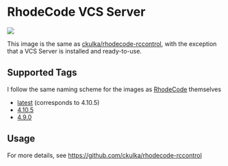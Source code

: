 # RhodeCode VCS Server

[![](https://images.microbadger.com/badges/version/ckulka/rhodecode-vcsserver.svg)](https://github.com/ckulka/rhodecode-vcsserver/tree/master "Get your own version badge on microbadger.com")

This image is the same as [ckulka/rhodecode-rccontrol](https://hub.docker.com/r/ckulka/rhodecode-rccontrol), with the exception that a
VCS Server is installed and ready-to-use.

## Supported Tags

I follow the same naming scheme for the images as [RhodeCode](https://docs.rhodecode.com/RhodeCode-Enterprise/release-notes/release-notes.html) themselves

- [latest](https://github.com/ckulka/rhodecode-vcsserver/tree/master) (corresponds to 4.10.5)
- [4.10.5](https://github.com/ckulka/rhodecode-vcsserver/tree/4.10.5)
- [4.9.0](https://github.com/ckulka/rhodecode-vcsserver/tree/4.9.0)

## Usage

For more details, see <https://github.com/ckulka/rhodecode-rccontrol>
